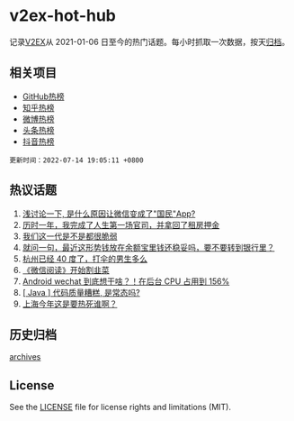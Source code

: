 # v2ex-hot-hub

 记录[V2EX](https://www.v2ex.com/)从 2021-01-06 日至今的热门话题。每小时抓取一次数据，按天[归档](archives)。
 
 ## 相关项目

- [GitHub热榜](https://github.com/snaildev/github-hot-hub)
- [知乎热榜](https://github.com/snaildev/zhihu-hot-hub)
- [微博热榜](https://github.com/snaildev/weibo-hot-hub)
- [头条热榜](https://github.com/snaildev/toutiao-hot-hub)
- [抖音热榜](https://github.com/snaildev/douyin-hot-hub)


 `更新时间：2022-07-14 19:05:11 +0800`

## 热议话题

1. [浅讨论一下, 是什么原因让微信变成了"国民"App?](https://www.v2ex.com/t/866038)
1. [历时一年，我完成了人生第一场官司，并拿回了租房押金](https://www.v2ex.com/t/866067)
1. [我们这一代是不是都很脆弱](https://www.v2ex.com/t/866031)
1. [就问一句，最近这形势钱放在余额宝里钱还稳妥吗，要不要转到银行里？](https://www.v2ex.com/t/866033)
1. [杭州已经 40 度了，打伞的男生多么](https://www.v2ex.com/t/866138)
1. [《微信阅读》开始割韭菜](https://www.v2ex.com/t/866154)
1. [Android wechat 到底想干啥？！在后台 CPU 占用到 156%](https://www.v2ex.com/t/866015)
1. [[ Java ] 代码质量糟糕, 是常态吗?](https://www.v2ex.com/t/866060)
1. [上海今年这是要热死谁啊？](https://www.v2ex.com/t/865990)

## 历史归档

[archives](archives)

## License

See the [LICENSE](LICENSE) file for license rights and limitations (MIT).
